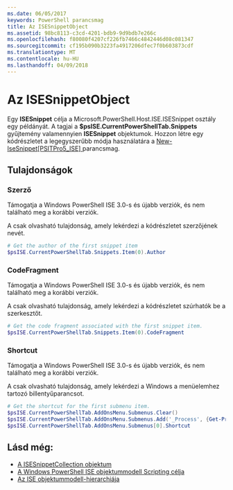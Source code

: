 ```yaml
---
ms.date: 06/05/2017
keywords: PowerShell parancsmag
title: Az ISESnippetObject
ms.assetid: 98bc8113-c3cd-4201-bdb9-9d9bdb7e266c
ms.openlocfilehash: f80080f4207cf226fb7466c4842446d08c081347
ms.sourcegitcommit: cf195b090b3223fa4917206dfec7f0b603873cdf
ms.translationtype: MT
ms.contentlocale: hu-HU
ms.lasthandoff: 04/09/2018
---
```

# <a name="the-isesnippetobject"></a>Az ISESnippetObject

Egy **ISESnippet** célja a Microsoft.PowerShell.Host.ISE.ISESnippet osztály egy példányát. A tagjai a **$psISE.CurrentPowerShellTab.Snippets** gyűjtemény valamennyien **ISESnippet** objektumok. Hozzon létre egy kódrészletet a legegyszerűbb módja használatára a [New-IseSnippet&#91;PSITPro5_ISE&#93; ](https://technet.microsoft.com/library/0a6339a3-2683-4a8e-8929-90ad9a95c3e0) parancsmag.

## <a name="properties"></a>Tulajdonságok

### <a name="author"></a>Szerző

Támogatja a Windows PowerShell ISE 3.0-s és újabb verziók, és nem található meg a korábbi verziók.

A csak olvasható tulajdonság, amely lekérdezi a kódrészletet szerzőjének nevét.

```powershell
# Get the author of the first snippet item
$psISE.CurrentPowerShellTab.Snippets.Item(0).Author
```

### <a name="codefragment"></a>CodeFragment

Támogatja a Windows PowerShell ISE 3.0-s és újabb verziók, és nem található meg a korábbi verziók.

A csak olvasható tulajdonság, amely lekérdezi a kódrészletet szúrhatók be a szerkesztőt.

```powershell
# Get the code fragment associated with the first snippet item.
$psISE.CurrentPowerShellTab.Snippets.Item(0).CodeFragment
```

### <a name="shortcut"></a>Shortcut

Támogatja a Windows PowerShell ISE 3.0-s és újabb verziók, és nem található meg a korábbi verziók.

A csak olvasható tulajdonság, amely lekérdezi a Windows a menüelemhez tartozó billentyűparancsot.

```powershell
# Get the shortcut for the first submenu item.
$psISE.CurrentPowerShellTab.AddOnsMenu.Submenus.Clear()
$psISE.CurrentPowerShellTab.AddOnsMenu.Submenus.Add('_Process', {Get-Process}, 'Alt+P')
$psISE.CurrentPowerShellTab.AddOnsMenu.Submenus[0].Shortcut
```

## <a name="see-also"></a>Lásd még:

- [A ISESnippetCollection objektum](The-ISESnippetCollection-Object.md)
- [A Windows PowerShell ISE objektummodell Scripting célja](purpose-of-the-windows-powershell-ise-scripting-object-model.md)
- [Az ISE objektummodell-hierarchiája](The-ISE-Object-Model-Hierarchy.md)